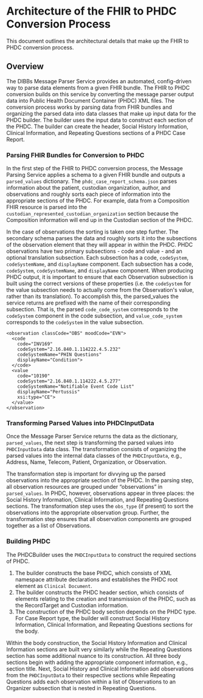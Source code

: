 # Architecture of the FHIR to PHDC Conversion Process
This document outlines the architectural details that make up the FHIR to PHDC conversion process.

## Overview
The DIBBs Message Parser Service provides an automated, config-driven way to parse data elements from a given FHIR bundle. The FHIR to PHDC conversion builds on this service by converting the message parser output data into Public Health Document Container (PHDC) XML files. The conversion process works by parsing data from FHIR bundles and organizing the parsed data into data classes that make up input data for the PHDC builder. The builder uses the input data to construct each section of the PHDC. The builder can create the header, Social History Information, Clinical Information, and Repeating Questions sections of a PHDC Case Report.

### Parsing FHIR Bundles for Conversion to PHDC
In the first step of the FHIR to PHDC conversion process, the Message Parsing Service applies a schema to a given FHIR bundle and outputs a `parsed_values` dictionary. The `phdc_case_report_schema.json` parses information about the patient, custodian organization, author, and observations and roughly sorts each piece of information into the appropriate sections of the PHDC. For example, data from a Composition FHIR resource is parsed into the `custodian_represented_custodian_organization` section because the Composition information will end up in the Custodian section of the PHDC.

In the case of observations the sorting is taken one step further. The secondary schema parses the data and roughly sorts it into the subsections of the observation element that they will appear in within the PHDC. PHDC observations have two primary subsections - code and value - and an optional translation subsection. Each subsection has a code, `codeSystem`, `codeSystemName`, and `displayName` component. Each subsection has a code, `codeSystem`, `codeSystemName`, and `displayName` component. When producing PHDC output, it is important to ensure that each Observation subsection is built using the correct versions of these properties (i.e. the `codeSystem` for the value subsection needs to actually come from the Observation's value, rather than its translation). To accomplish this, the parsed_values the service returns are prefixed with the name of their corresponding subsection. That is, the parsed `code_code_system` corresponds to the `codeSystem` component in the code subsection, and `value_code_system` corresponds to the `codeSystem` in the value subsection.


```
<observation classCode="OBS" moodCode="EVN">
  <code 
    code="INV169" 
    codeSystem="2.16.840.1.114222.4.5.232"           
    codeSystemName="PHIN Questions" 
    displayName="Condition">
  </code>
  <value 
    code="10190" 
    codeSystem="2.16.840.1.114222.4.5.277"
    codeSystemName="Notifiable Event Code List" 
    displayName="Pertussis"
    xsi:type="CE">
  </value>
</observation>

```


### Transforming Parsed Values into PHDCInputData
Once the Message Parser Service returns the data as the dictionary, `parsed_values`, the next step is transforming the parsed values into `PHDCInputData` data class. The transformation consists of organizing the parsed values into the internal data classes of the `PHDCInputData`, e.g., Address, Name, Telecom, Patient, Organization, or Observation. 

The transformation step is important for divvying up the parsed observations into the appropriate section of the PHDC. In the parsing step, all observation resources are grouped under “observations” in `parsed_values`. In PHDC, however, observations appear in three places: the Social History Information, Clinical Information, and Repeating Questions sections. The transformation step uses the `obs_type` (if present) to sort the observations into the appropriate observation group. Further, the transformation step ensures that all observation components are grouped together as a list of Observations. 

### Building PHDC
The PHDCBuilder uses the `PHDCInputData` to construct the required sections of PHDC. 

1. The builder constructs the base PHDC, which consists of XML namespace attribute declarations and establishes the PHDC root element as `Clinical Document`.
2. The builder constructs the PHDC header section, which consists of elements relating to the creation and transmission of the PHDC, such as the RecordTarget and Custodian information. 
3. The construction of the PHDC body section depends on the PHDC type. For Case Report type, the builder will construct Social History Information, Clinical Information, and Repeating Questions sections for the body. 

Within the body construction, the Social History Information and Clinical Information sections are built very similarly while the Repeating Questions section has some additional nuance to its construction. All three body sections begin with adding the appropriate component information, e.g., section title. Next, Social History and Clinical Information add observations from the `PHDCInputData` to their respective sections while Repeating Questions adds each observation within a list of Observations to an Organizer subsection that is nested in Repeating Questions. 
